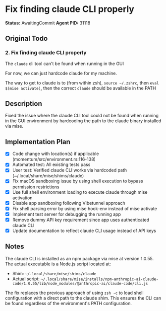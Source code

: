 # Fix finding claude CLI properly

**Status:** AwaitingCommit
**Agent PID:** 31118

## Original Todo

### 2. Fix finding claude CLI properly

The `claude` cli tool can't be found when running in the GUI

For now, we can just hardcode claude for my machine.

The way to get to claude is to (from within zsh), `source ~/.zshrc`, then `eval $(mise activate)`, then the correct `claude` should be available in the PATH

## Description

Fixed the issue where the claude CLI tool could not be found when running in the GUI environment by hardcoding the path to the claude binary installed via mise.

## Implementation Plan

- [x] Code change with location(s) if applicable (momentum/src/environment.rs:116-138)
- [x] Automated test: All existing tests pass
- [x] User test: Verified claude CLI works via hardcoded path (~/.local/share/mise/shims/claude)
- [x] Fix macOS sandboxing issue by using shell execution to bypass permission restrictions
- [x] Use full shell environment loading to execute claude through mise activation
- [x] Disable app sandboxing following Vibetunnel approach
- [x] Fix shell parsing error by using mise hook-env instead of mise activate
- [x] Implement test server for debugging the running app
- [x] Remove dummy API key requirement since app uses authenticated claude CLI
- [x] Update documentation to reflect claude CLI usage instead of API keys

## Notes

The claude CLI is installed as an npm package via mise at version 1.0.55. The actual executable is a Node.js script located at:
- Shim: `~/.local/share/mise/shims/claude`
- Actual script: `~/.local/share/mise/installs/npm-anthropic-ai-claude-code/1.0.55/lib/node_modules/@anthropic-ai/claude-code/cli.js`

The fix replaces the previous approach of using `zsh -c` to load shell configuration with a direct path to the claude shim. This ensures the CLI can be found regardless of the environment's PATH configuration.